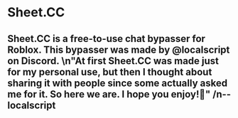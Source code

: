 # Sheet.CC

## Sheet.CC is a free-to-use chat bypasser for Roblox. This bypasser was made by @localscript on Discord. \n"At first Sheet.CC was made just for my personal use, but then I thought about sharing it with people since some actually asked me for it. So here we are. I hope you enjoy!💖" /n-- localscript
